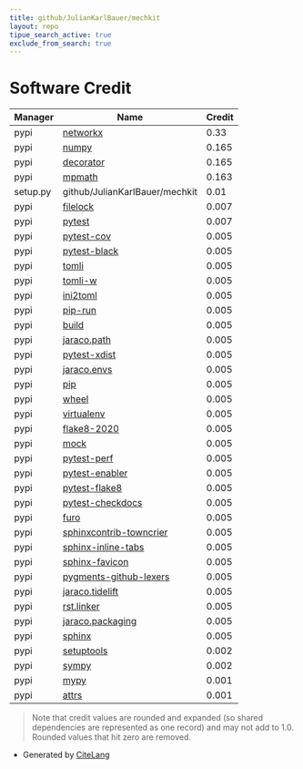 ```yaml
---
title: github/JulianKarlBauer/mechkit
layout: repo
tipue_search_active: true
exclude_from_search: true
---
```

# Software Credit

|Manager|Name|Credit|
|-------|----|------|
|pypi|[networkx](https://networkx.org/)|0.33|
|pypi|[numpy](https://www.numpy.org)|0.165|
|pypi|[decorator](https://github.com/micheles/decorator)|0.165|
|pypi|[mpmath](https://pypi.org/project/mpmath)|0.163|
|setup.py|github/JulianKarlBauer/mechkit|0.01|
|pypi|[filelock](https://pypi.org/project/filelock)|0.007|
|pypi|[pytest](https://pypi.org/project/pytest)|0.007|
|pypi|[pytest-cov](https://github.com/pytest-dev/pytest-cov)|0.005|
|pypi|[pytest-black](https://pypi.org/project/pytest-black)|0.005|
|pypi|[tomli](https://pypi.org/project/tomli)|0.005|
|pypi|[tomli-w](https://pypi.org/project/tomli-w)|0.005|
|pypi|[ini2toml](https://pypi.org/project/ini2toml)|0.005|
|pypi|[pip-run](https://pypi.org/project/pip-run)|0.005|
|pypi|[build](https://pypi.org/project/build)|0.005|
|pypi|[jaraco.path](https://pypi.org/project/jaraco.path)|0.005|
|pypi|[pytest-xdist](https://pypi.org/project/pytest-xdist)|0.005|
|pypi|[jaraco.envs](https://pypi.org/project/jaraco.envs)|0.005|
|pypi|[pip](https://pypi.org/project/pip)|0.005|
|pypi|[wheel](https://pypi.org/project/wheel)|0.005|
|pypi|[virtualenv](https://pypi.org/project/virtualenv)|0.005|
|pypi|[flake8-2020](https://pypi.org/project/flake8-2020)|0.005|
|pypi|[mock](https://pypi.org/project/mock)|0.005|
|pypi|[pytest-perf](https://pypi.org/project/pytest-perf)|0.005|
|pypi|[pytest-enabler](https://pypi.org/project/pytest-enabler)|0.005|
|pypi|[pytest-flake8](https://pypi.org/project/pytest-flake8)|0.005|
|pypi|[pytest-checkdocs](https://pypi.org/project/pytest-checkdocs)|0.005|
|pypi|[furo](https://pypi.org/project/furo)|0.005|
|pypi|[sphinxcontrib-towncrier](https://pypi.org/project/sphinxcontrib-towncrier)|0.005|
|pypi|[sphinx-inline-tabs](https://pypi.org/project/sphinx-inline-tabs)|0.005|
|pypi|[sphinx-favicon](https://pypi.org/project/sphinx-favicon)|0.005|
|pypi|[pygments-github-lexers](https://pypi.org/project/pygments-github-lexers)|0.005|
|pypi|[jaraco.tidelift](https://pypi.org/project/jaraco.tidelift)|0.005|
|pypi|[rst.linker](https://pypi.org/project/rst.linker)|0.005|
|pypi|[jaraco.packaging](https://pypi.org/project/jaraco.packaging)|0.005|
|pypi|[sphinx](https://pypi.org/project/sphinx)|0.005|
|pypi|[setuptools](https://github.com/pypa/setuptools)|0.002|
|pypi|[sympy](https://sympy.org)|0.002|
|pypi|[mypy](https://pypi.org/project/mypy)|0.001|
|pypi|[attrs](https://pypi.org/project/attrs)|0.001|


> Note that credit values are rounded and expanded (so shared dependencies are represented as one record) and may not add to 1.0. Rounded values that hit zero are removed.


- Generated by [CiteLang](https://github.com/vsoch/citelang)

